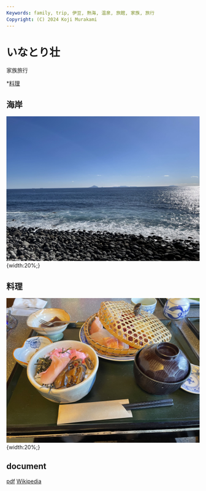 ```yaml
---
Keywords: family, trip, 伊豆, 熱海, 温泉, 旅館, 家族, 旅行
Copyright: (C) 2024 Koji Murakami
---
```


# いなとり壮 

家族旅行

*[料理](#dinner)

## 海岸

![海岸](./IMG_0211.jpeg){width:20%;}

## <span id="dinner">料理</span>

![](IMG_0209.jpeg){width:20%;}

## document
[pdf](inatoriso.pdf)
[Wikipedia](https://ja.wikipedia.org/wiki/%E7%86%B1%E6%B5%B7%E6%B8%A9%E6%B3%89)
